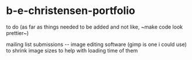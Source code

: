 # b-e-christensen-portfolio

to do (as far as things needed to be added and not like, ~make code look prettier~)

mailing list submissions -- 
image editing software (gimp is one i could use) to shrink image sizes to help with loading time of them